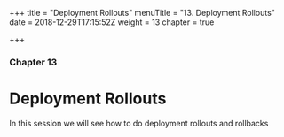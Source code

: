 +++
title = "Deployment Rollouts"
menuTitle = "13. Deployment Rollouts"
date = 2018-12-29T17:15:52Z
weight = 13
chapter = true

+++

### Chapter 13

# Deployment Rollouts

In this session we will see how to do deployment rollouts and rollbacks
